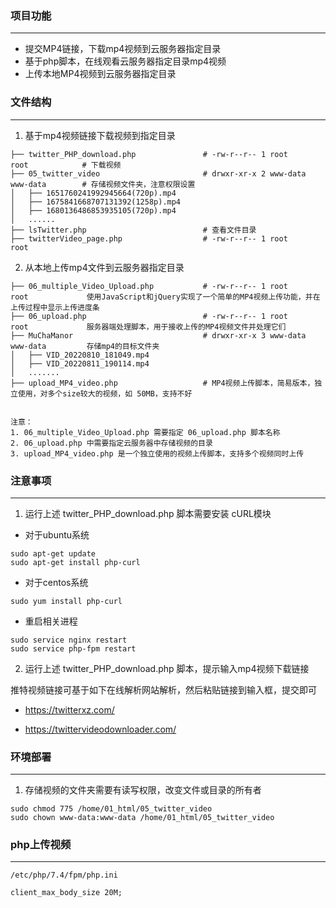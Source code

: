 ### 项目功能
---

- 提交MP4链接，下载mp4视频到云服务器指定目录
- 基于php脚本，在线观看云服务器指定目录mp4视频
- 上传本地MP4视频到云服务器指定目录


### 文件结构
---

1. 基于mp4视频链接下载视频到指定目录

```
├── twitter_PHP_download.php               # -rw-r--r-- 1 root     root            # 下载视频
├── 05_twitter_video                       # drwxr-xr-x 2 www-data www-data        # 存储视频文件夹，注意权限设置
│   ├── 1651760241992945664(720p).mp4
│   ├── 1675841668707131392(1258p).mp4
│   ├── 1680136486853935105(720p).mp4
│   ......
├── lsTwitter.php                          # 查看文件目录       
├── twitterVideo_page.php                  # -rw-r--r-- 1 root     root

```


2. 从本地上传mp4文件到云服务器指定目录

```
├── 06_multiple_Video_Upload.php           # -rw-r--r-- 1 root     root             使用JavaScript和jQuery实现了一个简单的MP4视频上传功能，并在上传过程中显示上传进度条
├── 06_upload.php                          # -rw-r--r-- 1 root     root             服务器端处理脚本，用于接收上传的MP4视频文件并处理它们
├── MuChaManor                             # drwxr-xr-x 3 www-data www-data         存储mp4的目标文件夹  
│   ├── VID_20220810_181049.mp4
│   ├── VID_20220811_190114.mp4
│   .......
├── upload_MP4_video.php                   # MP4视频上传脚本，简易版本，独立使用，对多个size较大的视频，如 50MB，支持不好


注意：
1. 06_multiple_Video_Upload.php 需要指定 06_upload.php 脚本名称
2. 06_upload.php 中需要指定云服务器中存储视频的目录
3. upload_MP4_video.php 是一个独立使用的视频上传脚本，支持多个视频同时上传

```

### 注意事项
---
1. 运行上述 twitter_PHP_download.php 脚本需要安装 cURL模块

- 对于ubuntu系统
```
sudo apt-get update
sudo apt-get install php-curl
```

- 对于centos系统

```
sudo yum install php-curl
```

- 重启相关进程

```
sudo service nginx restart
sudo service php-fpm restart

```

2. 运行上述 twitter_PHP_download.php 脚本，提示输入mp4视频下载链接

推特视频链接可基于如下在线解析网站解析，然后粘贴链接到输入框，提交即可

- https://twitterxz.com/

- https://twittervideodownloader.com/


### 环境部署
---

1. 存储视频的文件夹需要有读写权限，改变文件或目录的所有者

```
sudo chmod 775 /home/01_html/05_twitter_video
sudo chown www-data:www-data /home/01_html/05_twitter_video
```



### php上传视频
---

```
/etc/php/7.4/fpm/php.ini
```


```
client_max_body_size 20M;
```
















